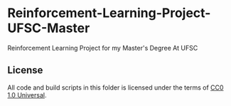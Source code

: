 # Reinforcement-Learning-Project-UFSC-Master
Reinforcement Learning Project for my Master's Degree At UFSC

## License

All code and build scripts in this folder is licensed under the terms of [CC0 1.0 Universal](https://creativecommons.org/publicdomain/zero/1.0/).
